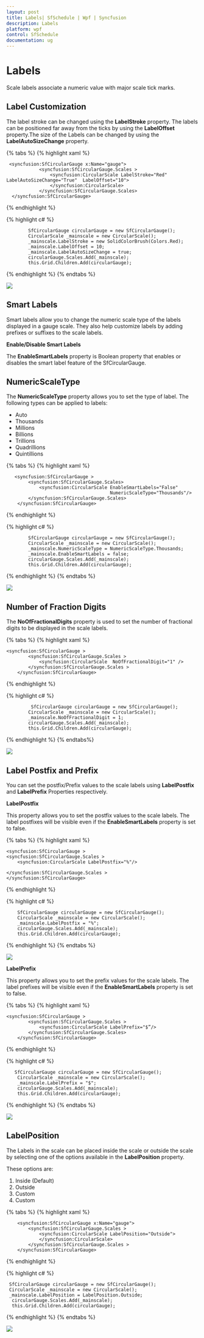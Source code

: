 ```yaml
---
layout: post
title: Labels| SfSchedule | Wpf | Syncfusion
description: Labels
platform: wpf
control: SfSchedule
documentation: ug
---
```


# Labels

Scale labels associate a numeric value with major scale tick marks.

##  Label Customization

The label stroke can be changed using the **LabelStroke** property. The labels can be positioned far away from the ticks by using the **LabelOffset** property.The size of the Labels can be changed by using the **LabelAutoSizeChange** property. 

{% tabs %}
{% highlight xaml %}

     <syncfusion:SfCircularGauge x:Name="gauge">
                <syncfusion:SfCircularGauge.Scales >
                    <syncfusion:CircularScale LabelStroke="Red"  LabelAutoSizeChange="True"  LabelOffset="10">                              
                    </syncfusion:CircularScale>
                </syncfusion:SfCircularGauge.Scales>
      </syncfusion:SfCircularGauge>
      
{% endhighlight %}

{% highlight c# %}

            SfCircularGauge circularGauge = new SfCircularGauge();
            CircularScale _mainscale = new CircularScale();
            _mainscale.LabelStroke = new SolidColorBrush(Colors.Red);
            _mainscale.LabelOffset = 10;
            _mainscale.LabelAutoSizeChange = true;
            circularGauge.Scales.Add(_mainscale);
            this.Grid.Children.Add(circularGauge);
            
{% endhighlight %}
{% endtabs %}

![](Labels_images/Labels_img1.png)

## Smart Labels

Smart labels allow you to change the numeric scale type of the labels displayed in a gauge scale. They also help customize labels by adding prefixes or suffixes to the scale labels.

**Enable/Disable Smart Labels**

The **EnableSmartLabels** property is Boolean property that enables or disables the smart label feature of the SfCircularGauge.

## NumericScaleType

The **NumericScaleType** property allows you to set the type of label. The following types can be applied to labels:

* Auto
* Thousands
* Millions
* Billions
* Trillions
* Quadrillions
* Quintillions

{% tabs %}
{% highlight xaml %}

       <syncfusion:SfCircularGauge >
            <syncfusion:SfCircularGauge.Scales>
                <syncfusion:CircularScale EnableSmartLabels="False" 
                                          NumericScaleType="Thousands"/>
            </syncfusion:SfCircularGauge.Scales>
        </syncfusion:SfCircularGauge>

{% endhighlight %}

{% highlight c# %}

            SfCircularGauge circularGauge = new SfCircularGauge();
            CircularScale _mainscale = new CircularScale();
            _mainscale.NumericScaleType = NumericScaleType.Thousands;
            _mainscale.EnableSmartLabels = false;
            circularGauge.Scales.Add(_mainscale);
            this.Grid.Children.Add(circularGauge);


{% endhighlight %}
{% endtabs %}

![](Labels_images/Labels_img2.png)

## Number of Fraction Digits

The **NoOfFractionalDigits** property is used to set the number of fractional digits to be displayed in the scale labels.

{% tabs %}
{% highlight xaml %}

    <syncfusion:SfCircularGauge >
            <syncfusion:SfCircularGauge.Scales >
                <syncfusion:CircularScale  NoOfFractionalDigit="1" />
            </syncfusion:SfCircularGauge.Scales >
        </syncfusion:SfCircularGauge>

{% endhighlight %}

{% highlight c# %}

             SfCircularGauge circularGauge = new SfCircularGauge();
            CircularScale _mainscale = new CircularScale();
            _mainscale.NoOfFractionalDigit = 1;
            circularGauge.Scales.Add(_mainscale);
            this.Grid.Children.Add(circularGauge);
            
{% endhighlight %}
{% endtabs%}

![](Labels_images/Labels_img3.png)

## Label Postfix and Prefix

You can set the postfix/Prefix values to the scale labels using **LabelPostfix** and **LabelPrefix** Properties respectively.

**LabelPostfix**

This property allows you to set the postfix values to the scale labels. The label postfixes will be visible even if the **EnableSmartLabels** property is set to false. 

{% tabs %}
{% highlight xaml %}

    <syncfusion:SfCircularGauge >
    <syncfusion:SfCircularGauge.Scales >
        <syncfusion:CircularScale LabelPostfix="%"/>
                                  
    </syncfusion:SfCircularGauge.Scales >
    </syncfusion:SfCircularGauge>

{% endhighlight %}

{% highlight c# %}

        SfCircularGauge circularGauge = new SfCircularGauge();
        CircularScale _mainscale = new CircularScale();
        _mainscale.LabelPostfix = "%";      
        circularGauge.Scales.Add(_mainscale);
        this.Grid.Children.Add(circularGauge);
        
{% endhighlight %}
{% endtabs %}

![](Labels_images/Labels_img4.png)

**LabelPrefix**

This property allows you to set the prefix values for the scale labels. The label prefixes will be visible even if the **EnableSmartLabels** property is set to false.

{% tabs %}
{% highlight xaml %}

    <syncfusion:SfCircularGauge >
            <syncfusion:SfCircularGauge.Scales >
                <syncfusion:CircularScale LabelPrefix="$”/>
            </syncfusion:SfCircularGauge.Scales>
        </syncfusion:SfCircularGauge>

{% endhighlight %}

{% highlight c# %}
 
       SfCircularGauge circularGauge = new SfCircularGauge();
        CircularScale _mainscale = new CircularScale();
        _mainscale.LabelPrefix = "$";
        circularGauge.Scales.Add(_mainscale);
        this.Grid.Children.Add(circularGauge);

{% endhighlight %}
{% endtabs %}

![](Labels_images/Labels_img5.png)


## LabelPosition

The Labels in the scale can be placed inside the scale or outside the scale by selecting one of the options available in the **LabelPosition** property. 

These options are:

1. Inside (Default)
2. Outside
3. Custom
4. Custom

{% tabs %}
{% highlight xaml %}

        <syncfusion:SfCircularGauge x:Name="gauge">
            <syncfusion:SfCircularGauge.Scales >
                <syncfusion:CircularScale LabelPosition="Outside">
                </syncfusion:CircularScale>
            </syncfusion:SfCircularGauge.Scales >
        </syncfusion:SfCircularGauge>

{% endhighlight %}

{% highlight c# %}

     SfCircularGauge circularGauge = new SfCircularGauge();
     CircularScale _mainscale = new CircularScale();
     _mainscale.LabelPosition = LabelPosition.Outside;
      circularGauge.Scales.Add(_mainscale);
      this.Grid.Children.Add(circularGauge);

{% endhighlight %}
{% endtabs %}

![](Labels_images/Labels_img6.png)


